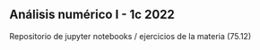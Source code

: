 ## Análisis numérico I - 1c 2022

Repositorio de jupyter notebooks / ejercicios de la materia (75.12)